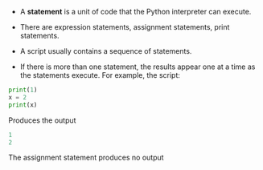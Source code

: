 - A **statement** is a unit of code that the Python interpreter can execute.
- There are expression statements, assignment statements, print statements.

- A script usually contains a sequence of statements.
- If there is more than one statement, the results appear one at a time as the statements execute.
For example, the script:
```python
print(1)
x = 2
print(x)
```
Produces the output
```python
1
2
```
The assignment statement produces no output
